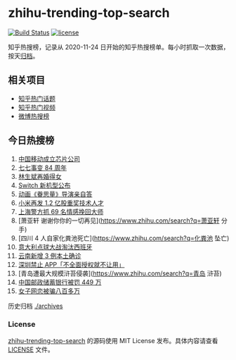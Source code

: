 # zhihu-trending-top-search

[![Build Status](https://github.com/justjavac/zhihu-trending-top-search/workflows/ci/badge.svg?branch=main)](https://github.com/justjavac/zhihu-trending-top-search/actions)
[![license](https://img.shields.io/github/license/justjavac/zhihu-trending-top-search)](https://github.com/justjavac/zhihu-trending-top-search/blob/main/LICENSE)

知乎热搜榜，记录从 2020-11-24 日开始的知乎热搜榜单。每小时抓取一次数据，按天[归档](./archives)。

## 相关项目

- [知乎热门话题](https://github.com/justjavac/zhihu-trending-hot-questions)
- [知乎热门视频](https://github.com/justjavac/zhihu-trending-hot-video)
- [微博热搜榜](https://github.com/justjavac/weibo-trending-hot-search)

## 今日热搜榜

<!-- BEGIN -->
<!-- 最后更新时间 Wed Jul 07 2021 12:08:38 GMT+0800 (China Standard Time) -->

1. [中国移动成立芯片公司](https://www.zhihu.com/search?q=中国移动)
2. [七七事变 84 周年](https://www.zhihu.com/search?q=七七事变)
3. [林生斌再婚得女](https://www.zhihu.com/search?q=林生斌)
4. [Switch 新机型公布](https://www.zhihu.com/search?q=switch)
5. [动画《眷思量》导演亲自答](https://www.zhihu.com/search?q=眷思量)
6. [小米再发 1.2 亿股重奖技术人才](https://www.zhihu.com/search?q=小米)
7. [上海警方抓 69 名情感挽回大师](https://www.zhihu.com/search?q=情感挽回)
8. [萧亚轩 谢谢你你的一切再见](https://www.zhihu.com/search?q=萧亚轩 分手)
9. [四川 4 人自家化粪池死亡](https://www.zhihu.com/search?q=化粪池 坠亡)
10. [意大利点球大战淘汰西班牙](https://www.zhihu.com/search?q=意大利队)
11. [云南新增 3 例本土确诊](https://www.zhihu.com/search?q=云南疫情)
12. [深圳禁止 APP「不全面授权就不让用」](https://www.zhihu.com/search?q=大数据杀熟)
13. [青岛遭最大规模浒苔侵袭](https://www.zhihu.com/search?q=青岛 浒苔)
14. [中国邮政储蓄银行被罚 449 万](https://www.zhihu.com/search?q=中国邮政储蓄银行)
15. [女子网恋被骗八百多万](https://www.zhihu.com/search?q=网恋被骗)

<!-- END -->

历史归档 [./archives](./archives)

### License

[zhihu-trending-top-search](https://github.com/justjavac/zhihu-trending-top-search)
的源码使用 MIT License 发布。具体内容请查看 [LICENSE](./LICENSE) 文件。
